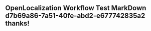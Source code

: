 <properties
ms.topic="hero-topic"
ms.test1="hero-topic"
ms.test2="test"/>

## OpenLocalization Workflow Test MarkDown d7b69a86-7a51-40fe-abd2-e677742835a2 thanks!
